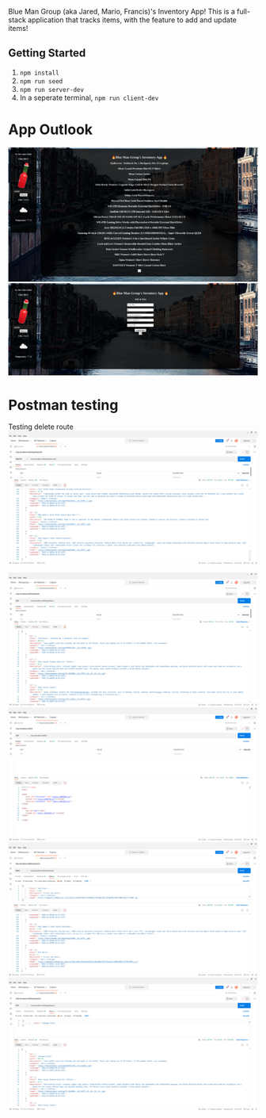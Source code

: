 Blue Man Group (aka Jared, Mario, Francis)'s Inventory App!
This is a full-stack application that tracks items, with the feature to add and update items!

## Getting Started

1. `npm install`
2. `npm run seed`
3. `npm run server-dev`
4. In a seperate terminal, `npm run client-dev`


# App Outlook
![](mainpage.png)
![](addform.png)

# Postman testing
Testing delete route
![](DELETE-request-deleting-item.png)


![](GET-request-all-items.png)
![](GET-request-to-localhost-3000.png)
![](POST-request-adding-a-new-item.png)
![](PUT-request-updating-item.png)
